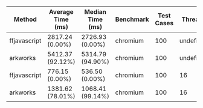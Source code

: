 | Method       | Average Time (ms) | Median Time (ms) | Benchmark | Test Cases | Threads   | N     |
|--------------|-------------------|------------------|-----------|------------|-----------|-------|
| ffjavascript | 2817.24 (0.00%)   | 2726.93 (0.00%)  | chromium  | 100        | undefined | 65536 |
| arkworks     | 5412.37 (92.12%)  | 5314.79 (94.90%) | chromium  | 100        | undefined | 65536 |
| ffjavascript | 776.15 (0.00%)    | 536.50 (0.00%)   | chromium  | 100        | 16        | 65536 |
| arkworks     | 1381.62 (78.01%)  | 1068.41 (99.14%) | chromium  | 100        | 16        | 65536 |